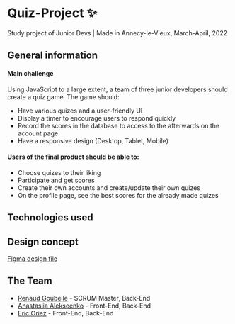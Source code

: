 # Quiz-Project :sparkles:
Study project of Junior Devs | Made in Annecy-le-Vieux, March-April, 2022

## General information
#### Main challenge
Using JavaScript to a large extent, a team of three junior developers should create a quiz game.
The game should: 
* Have various quizes and a user-friendly UI
* Display a timer to encourage users to respond quickly
* Record the scores in the database to access to the afterwards on the account page
* Have a responsive design (Desktop, Tablet, Mobile)

#### Users of the final product should be able to:
* Choose quizes to their liking
* Participate and get scores
* Create their own accounts and create/update their own quizes
* On the profile page, see the best scores for the already made quizes

## Technologies used

## Design concept
[Figma design file](https://www.figma.com/file/EzpOYkQGeSrncB4BOx913e/QuizzDom-Project?node-id=0%3A1)

## The Team 
* [Renaud Goubelle](https://github.com/Renaudjean) - SCRUM Master, Back-End
* [Anastasiia Alekseenko](https://github.com/anastasiiaal) - Front-End, Back-End
* [Eric Oriez](https://github.com/ericoriez) - Front-End, Back-End
